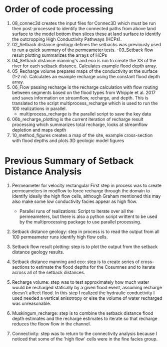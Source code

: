 # Order of code processing
1. 08_connec3d creates the input files for Connec3D which must be run then post-processed to identify the connected paths from above land surface to the model bottom then slices these at land surface to identify the outcropping High Conductivity Pathways (HCPs).
2. 02_Setback distance geology defines the setbacks was previously used to run a quick summary of the permeameter tests.
	-03_Setback flow result plotting summarizes the arrays of HCPs
3. 04_Setback distance manning's and eco is run to create the XS of the river for each setback distance. Calculates example flood depth array.
4. 05_Recharge volume prepares maps of the conductivity at the surface (1-2 m). Calculates an example recharge using the constant flood depth array.
5. 06_Flow passing recharge is the recharge calculation with flow routing between segments based on the flood types from Whipple et al. 2017 and saves information on streamflow, recharge, and depth. This is translated to the script multiprocess_recharge which is used to run the 100 realizations in parallel.
	- multiprocess_recharge is the parallel script to save the key data
6. 06b_recharge_plotting is the current iteration of recharge result processing which summarizes total recharge, looks at streamflow depletion and maps depth
7. 10_method_figures creates a map of the site, example cross-section with flood depths and plots 3D geologic model figures


# Previous Summary of Setback Distance Analysis 

1. Permeameter for velocity rectangular
First step in process was to create permeameters in modflow to force recharge through the domain to identify ideally the high flow cells, although Graham mentioned this may also make some low conductivity facies appear as high flow.
	- Parallel runs of realizations: Script to iterate over all the permeameters, but there is also a python script writtent to be used by the multiprocessing package to use parallel processing. 

2. Setback distance geology: step in process is to read the output from all 100 permeameter runs identify high flow cells.

3. Setback flow result plotting: step is to plot the output from the setback distance geology results.

4. Setback distance manning and eco: step is to create series of cross-sections to estimate the flood depths for the Cosumnes and to iterate across all of the setback distances.

5. Recharge volume: step was to test approximately how much water would be recharged statically by a given flood event, assuming recharge doesn't affect flood. In this step I realized the hydraulic conductivity I used needed a vertical anisotropy or else the volume of water recharged was unreasonable.

6. Muskingum_recharge: step is to combine the setback distance flood depth estimates and the recharge estimates to iterate so that recharge reduces the floow flow in the channel.

7. Connectivity: step was to return to the connectivity analysis because I noticed that some of the 'high flow' cells were in the fine facies group.